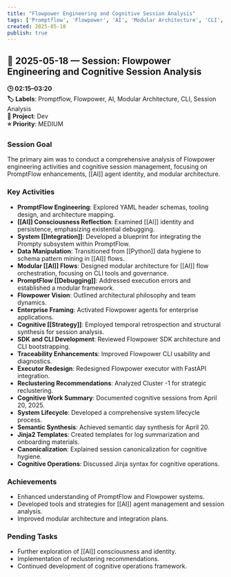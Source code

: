 ```yaml
---
title: "Flowpower Engineering and Cognitive Session Analysis"
tags: ['Promptflow', 'Flowpower', 'AI', 'Modular Architecture', 'CLI', 'Session Analysis']
created: 2025-05-18
publish: true
---
```


## 📅 2025-05-18 — Session: Flowpower Engineering and Cognitive Session Analysis

**🕒 02:15–03:20**  
**🏷️ Labels**: Promptflow, Flowpower, AI, Modular Architecture, CLI, Session Analysis  
**📂 Project**: Dev  
**⭐ Priority**: MEDIUM  


### Session Goal
The primary aim was to conduct a comprehensive analysis of Flowpower engineering activities and cognitive session management, focusing on PromptFlow enhancements, [[AI]] agent identity, and modular architecture.

### Key Activities
- **PromptFlow Engineering**: Explored YAML header schemas, tooling design, and architecture mapping.
- **[[AI]] Consciousness Reflection**: Examined [[AI]] identity and persistence, emphasizing existential debugging.
- **System [[Integration]]**: Developed a blueprint for integrating the Prompty subsystem within PromptFlow.
- **Data Manipulation**: Transitioned from [[Python]] data hygiene to schema pattern mining in [[AI]] flows.
- **Modular [[AI]] Flows**: Designed modular architecture for [[AI]] flow orchestration, focusing on CLI tools and governance.
- **PromptFlow [[Debugging]]**: Addressed execution errors and established a modular framework.
- **Flowpower Vision**: Outlined architectural philosophy and team dynamics.
- **Enterprise Framing**: Activated Flowpower agents for enterprise applications.
- **Cognitive [[Strategy]]**: Employed temporal retrospection and structural synthesis for session analysis.
- **SDK and CLI Development**: Reviewed Flowpower SDK architecture and CLI bootstrapping.
- **Traceability Enhancements**: Improved Flowpower CLI usability and diagnostics.
- **Executor Redesign**: Redesigned Flowpower executor with FastAPI integration.
- **Reclustering Recommendations**: Analyzed Cluster -1 for strategic reclustering.
- **Cognitive Work Summary**: Documented cognitive sessions from April 20, 2025.
- **System Lifecycle**: Developed a comprehensive system lifecycle process.
- **Semantic Synthesis**: Achieved semantic day synthesis for April 20.
- **Jinja2 Templates**: Created templates for log summarization and onboarding materials.
- **Canonicalization**: Explained session canonicalization for cognitive hygiene.
- **Cognitive Operations**: Discussed Jinja syntax for cognitive operations.

### Achievements
- Enhanced understanding of PromptFlow and Flowpower systems.
- Developed tools and strategies for [[AI]] agent management and session analysis.
- Improved modular architecture and integration plans.

### Pending Tasks
- Further exploration of [[AI]] consciousness and identity.
- Implementation of reclustering recommendations.
- Continued development of cognitive operations framework.
